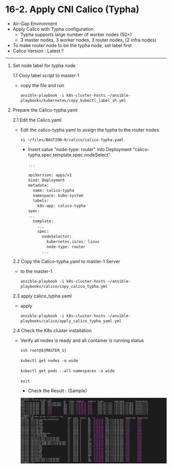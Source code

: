 # **16-2. Apply CNI Calico (Typha)**

- Air-Gap Environment
- Apply Calico with Typha configuration
  - Typha supports large number of worker nodes (50+)
  - 3 master nodes, 3 worker nodes, 3 router nodes, (2 infra nodes)
- To make router node to be the typha node, set label first
- Calico Version : Latest ?

--- 

1. Set node label for typha node

    1.1 Cooy label script to master-1   
    - copy the file and run

          ansible-playbook -i k8s-cluster-hosts ~/ansible-playbooks/kubernetes/copy_kubectl_label_sh.yml


2. Prepare the Calico-typha.yaml

    2.1 Edit the Calico.yaml
    - Edit the calico-typha yaml to assign the typha to the router nodes

          vi ~/files/BASTION-0/calico/calico-typha.yaml
          
      - Insert value "node-type: router" into Deployment "calico-typha.spec.template.spec.nodeSelect"

            ...

            apiVersion: apps/v1
            kind: Deployment
            metadata:
              name: calico-typha
              namespace: kube-system
              labels:
                k8s-app: calico-typha
            spec:
            ...
              template:
                ...
                spec:
                  nodeSelector:
                    kubernetes.io/os: linux
                    node-type: router
                  ...

    2.2 Copy the Calico-typha.yaml to master-1 Server
    - to the master-1

          ansible-playbook -i k8s-cluster-hosts ~/ansible-playbooks/calico/copy_calico_typha.yml

    2.3 apply calico_typha yaml   
    - apply

          ansible-playbook -i k8s-cluster-hosts ~/ansible-playbooks/calico/apply_calico_typha_yaml.yml

    2.4 Check the K8s cluster installation

    - Verify all nodes is ready and all container is running status

          ssh root@${MASTER_1}

          kubectl get nodes -o wide

          kubectl get pods --all-namespaces -o wide

          exit

      - Check the Result : (Sample)

      <img src="./images/k8s-cluster-after-cni-applied.png" width="1000px" title="K8s Cluster after CNI Applied"></img><br/>
